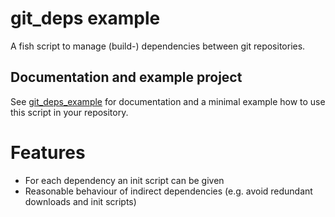# git_deps example

A fish script to manage (build-) dependencies between git repositories.

## Documentation and example project

See [git_deps_example](https://github.com/EsGeh/git_deps_example) for documentation and a minimal example how to use this script in your repository.

# Features

- For each dependency an init script can be given
- Reasonable behaviour of indirect dependencies (e.g. avoid redundant downloads and init scripts)
